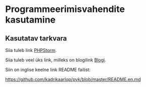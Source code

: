 # Programmeerimisvahendite kasutamine
## Kasutatav tarkvara
Siia tuleb link [PHPStorm](https://www.jetbrains.com/phpstorm/).

Siia tuleb veel üks link, milleks on blogilink [Blogi](https://blog.jetbrains.com/phpstorm/).

Siin on inglise keelne link README failist:

https://github.com/kadrikaarlop/pvk/blob/master/README.en.md





